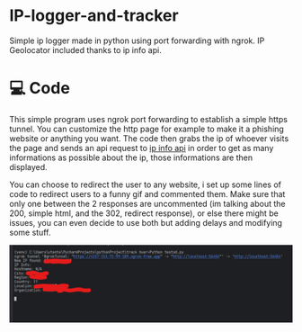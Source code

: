 # IP-logger-and-tracker
Simple ip logger made in python using port forwarding with ngrok. IP Geolocator included thanks to ip info api.

# 💻 Code
This simple program uses ngrok port forwarding to establish a simple https tunnel. You can customize the http page for example to make it a phishing website or anything you want. The code then grabs the ip of whoever visits the page and sends an api request to [ip info api](https://ipinfo.io/) in order to get as many informations as possible about the ip, those informations are then displayed.

You can choose to redirect the user to any website, i set up some lines of code to redirect users to a funny gif and commented them. Make sure that only one between the 2 responses are uncommented (im talking about the 200, simple html, and the 302, redirect response), or else there might be issues, you can even decide to use both but adding delays and modifying some stuff.

<img align="left" src="iploggerpy.png" width="800" />
